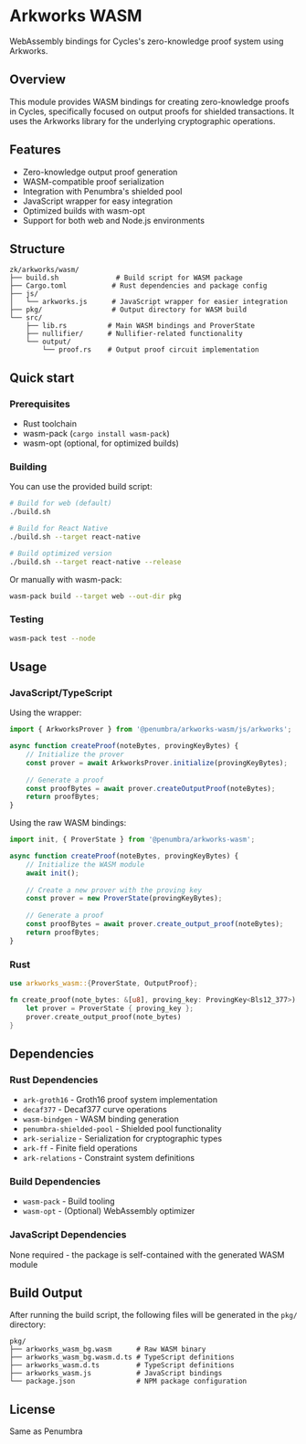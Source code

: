 # Arkworks WASM

WebAssembly bindings for Cycles's zero-knowledge proof system using Arkworks.

## Overview

This module provides WASM bindings for creating zero-knowledge proofs in Cycles, specifically focused on output proofs for shielded transactions. It uses the Arkworks library for the underlying cryptographic operations.

## Features

- Zero-knowledge output proof generation
- WASM-compatible proof serialization
- Integration with Penumbra's shielded pool
- JavaScript wrapper for easy integration
- Optimized builds with wasm-opt
- Support for both web and Node.js environments



## Structure

```
zk/arkworks/wasm/
├── build.sh              # Build script for WASM package
├── Cargo.toml           # Rust dependencies and package config
├── js/
│   └── arkworks.js      # JavaScript wrapper for easier integration
├── pkg/                 # Output directory for WASM build
└── src/
    ├── lib.rs          # Main WASM bindings and ProverState
    ├── nullifier/      # Nullifier-related functionality
    └── output/
        └── proof.rs    # Output proof circuit implementation
```

## Quick start
### Prerequisites

- Rust toolchain
- wasm-pack (`cargo install wasm-pack`)
- wasm-opt (optional, for optimized builds)

### Building

You can use the provided build script:

```bash
# Build for web (default)
./build.sh

# Build for React Native
./build.sh --target react-native

# Build optimized version
./build.sh --target react-native --release
```

Or manually with wasm-pack:

```bash
wasm-pack build --target web --out-dir pkg
```

### Testing

```bash
wasm-pack test --node
```

## Usage

### JavaScript/TypeScript

Using the wrapper:
```javascript
import { ArkworksProver } from '@penumbra/arkworks-wasm/js/arkworks';

async function createProof(noteBytes, provingKeyBytes) {
    // Initialize the prover
    const prover = await ArkworksProver.initialize(provingKeyBytes);
    
    // Generate a proof
    const proofBytes = await prover.createOutputProof(noteBytes);
    return proofBytes;
}
```

Using the raw WASM bindings:
```javascript
import init, { ProverState } from '@penumbra/arkworks-wasm';

async function createProof(noteBytes, provingKeyBytes) {
    // Initialize the WASM module
    await init();
    
    // Create a new prover with the proving key
    const prover = new ProverState(provingKeyBytes);
    
    // Generate a proof
    const proofBytes = await prover.create_output_proof(noteBytes);
    return proofBytes;
}
```

### Rust

```rust
use arkworks_wasm::{ProverState, OutputProof};

fn create_proof(note_bytes: &[u8], proving_key: ProvingKey<Bls12_377>) -> Vec<u8> {
    let prover = ProverState { proving_key };
    prover.create_output_proof(note_bytes)
}
```


## Dependencies

### Rust Dependencies
- `ark-groth16` - Groth16 proof system implementation
- `decaf377` - Decaf377 curve operations
- `wasm-bindgen` - WASM binding generation
- `penumbra-shielded-pool` - Shielded pool functionality
- `ark-serialize` - Serialization for cryptographic types
- `ark-ff` - Finite field operations
- `ark-relations` - Constraint system definitions

### Build Dependencies
- `wasm-pack` - Build tooling
- `wasm-opt` - (Optional) WebAssembly optimizer

### JavaScript Dependencies
None required - the package is self-contained with the generated WASM module

## Build Output

After running the build script, the following files will be generated in the `pkg/` directory:

```
pkg/
├── arkworks_wasm_bg.wasm      # Raw WASM binary
├── arkworks_wasm_bg.wasm.d.ts # TypeScript definitions
├── arkworks_wasm.d.ts         # TypeScript definitions
├── arkworks_wasm.js           # JavaScript bindings
└── package.json               # NPM package configuration
```

## License

Same as Penumbra

